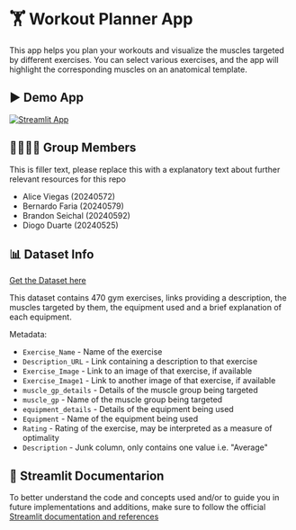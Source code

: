 # 🏋️ Workout Planner App

This app helps you plan your workouts and visualize the muscles targeted by different exercises.
You can select various exercises, and the app will highlight the corresponding muscles on an anatomical template.

## ▶️ Demo App

[![Streamlit App](https://static.streamlit.io/badges/streamlit_badge_black_white.svg)](https://workout-planner.streamlit.app/)

## 👨‍👩‍👧‍👦 Group Members

This is filler text, please replace this with a explanatory text about further relevant resources for this repo
- Alice Viegas (20240572)
- Bernardo Faria (20240579)
- Brandon Seichal (20240592)
- Diogo Duarte (20240525)

## 📊 Dataset Info

[Get the Dataset here](https://www.kaggle.com/datasets/ambarishdeb/gym-exercises-dataset)

This dataset contains 470 gym exercises, links providing a description, the muscles targeted by them, the equipment used and a brief explanation of each equipment. 

Metadata:
- `Exercise_Name` - Name of the exercise
- `Description_URL` - Link containing a description to that exercise
- `Exercise_Image` - Link to an image of that exercise, if available
- `Exercise_Image1` - Link to another image of that exercise, if available
- `muscle_gp_details` - Details of the muscle group being targeted
- `muscle_gp` - Name of the muscle group being targeted
- `equipment_details` - Details of the equipment being used
- `Equipment` - Name of the equipment being used
- `Rating` - Rating of the exercise, may be interpreted as a measure of optimality
- `Description` - Junk column, only contains one value i.e. "Average"

## 📄 Streamlit Documentarion
To better understand the code and concepts used and/or to guide you in future implementations and additions, make sure to follow the official 
[Streamlit documentation and references](https://docs.streamlit.io/develop/api-reference)
